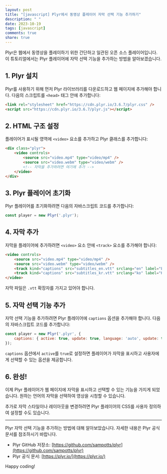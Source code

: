 ```yaml
---
layout: post
title: "[javascript] Plyr에서 동영상 플레이어 자막 선택 기능 추가하기"
description: " "
date: 2023-10-19
tags: [javascript]
comments: true
share: true
---
```


Plyr은 웹에서 동영상을 플레이하기 위한 간단하고 일관된 오픈 소스 플레이어입니다. 이 튜토리얼에서는 Plyr 플레이어에 자막 선택 기능을 추가하는 방법을 알아보겠습니다.

## 1. Plyr 설치

Plyr를 사용하기 위해 먼저 Plyr 라이브러리를 다운로드하고 웹 페이지에 추가해야 합니다. 다음의 스크립트를 `<head>` 태그 안에 추가합니다:

```html
<link rel="stylesheet" href="https://cdn.plyr.io/3.6.7/plyr.css" />
<script src="https://cdn.plyr.io/3.6.7/plyr.js"></script>
```

## 2. HTML 구조 설정

플레이어가 표시될 영역에 `<video>` 요소를 추가하고 Plyr 클래스를 추가합니다:

```html
<div class="plyr">
    <video controls>
        <source src="video.mp4" type="video/mp4" />
        <source src="video.webm" type="video/webm" />
        <!-- 자막을 추가하려면 여기에 추가 -->
    </video>
</div>
```

## 3. Plyr 플레이어 초기화

Plyr 플레이어를 초기화하려면 다음의 자바스크립트 코드를 추가합니다:

```javascript
const player = new Plyr('.plyr');
```

## 4. 자막 추가

자막을 플레이어에 추가하려면 `<video>` 요소 안에 `<track>` 요소를 추가해야 합니다:

```html
<video controls>
    <source src="video.mp4" type="video/mp4" />
    <source src="video.webm" type="video/webm" />
    <track kind="captions" src="subtitles_en.vtt" srclang="en" label="English" />
    <track kind="captions" src="subtitles_kr.vtt" srclang="ko" label="Korean" />
</video>
```

자막 파일은 `.vtt` 확장자를 가지고 있어야 합니다.

## 5. 자막 선택 기능 추가

자막 선택 기능을 추가하려면 Plyr 플레이어에 `captions` 옵션을 추가해야 합니다. 다음의 자바스크립트 코드를 추가합니다:

```javascript
const player = new Plyr('.plyr', {
    captions: { active: true, update: true, language: 'auto', update: true },
});
```

`captions` 옵션에서 `active`를 `true`로 설정하면 플레이어가 자막을 표시하고 사용자에게 선택할 수 있는 옵션을 제공합니다.

## 6. 완성!

이제 Plyr 플레이어가 웹 페이지에 자막을 표시하고 선택할 수 있는 기능을 가지게 되었습니다. 원하는 언어의 자막을 선택하여 영상을 시청할 수 있습니다.

추가로 자막 스타일이나 레이아웃을 변경하려면 Plyr 플레이어의 CSS를 사용자 정의하여 설정할 수도 있습니다.

---

Plyr 자막 선택 기능을 추가하는 방법에 대해 알아보았습니다. 자세한 내용은 Plyr 공식 문서를 참조하시기 바랍니다.

- Plyr GitHub 저장소: [https://github.com/sampotts/plyr](https://github.com/sampotts/plyr)
- Plyr 공식 문서: [https://plyr.io/](https://plyr.io/)

Happy coding!
